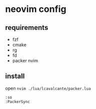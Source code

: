 # neovim config

## requirements

* fzf
* cmake
* rg
* fd
* packer nvim

## install

open `nvim ./lua/lcavalcante/packer.lua`

```vim
:so
:PackerSync
```

